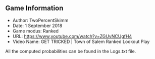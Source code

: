## Game Information
- Author: TwoPercentSkimm
- Date: 1 September 2018
- Game modus: Ranked
- URL: https://www.youtube.com/watch?v=ZGUvNCUgfH4
- Video Name: GET TRICKED | Town of Salem Ranked Lookout Play

All the computed probabilities can be found in the Logs.txt file.
